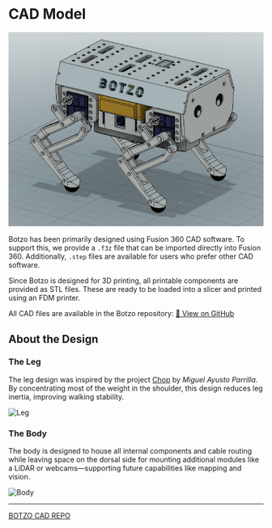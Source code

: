 # CAD Model

![Botzo CAD Model](../../assets/botzo_new_final_design.png)

Botzo has been primarily designed using Fusion 360 CAD software. To support this,
we provide a `.f3z` file that can be imported directly into Fusion 360. Additionally,
`.step` files are available for users who prefer other CAD software.

Since Botzo is designed for 3D printing, all printable components are provided as
STL files. These are ready to be loaded into a slicer and printed using an FDM
printer.

All CAD files are available in the Botzo repository: [📁 View on GitHub](https://github.com/IERoboticsAILab/botzo/tree/main/CAD_files/designs)

## About the Design

### The Leg

The leg design was inspired by the project [Chop](https://hackaday.io/project/171456-diy-hobby-servos-quadruped-robot/details)
by _Miguel Ayusto Parrilla_. By concentrating most of the weight in the shoulder,
this design reduces leg inertia, improving walking stability.

![Leg](../../assets/gifs/FULL_LEG.gif)

### The Body

The body is designed to house all internal components and cable routing while
leaving space on the dorsal side for mounting additional modules like a LiDAR or
webcams—supporting future capabilities like mapping and vision.

![Body](../../assets/gifs/animation_new_final_body.gif)

---

[BOTZO CAD REPO](https://github.com/IERoboticsAILab/botzo/tree/main/CAD_files)